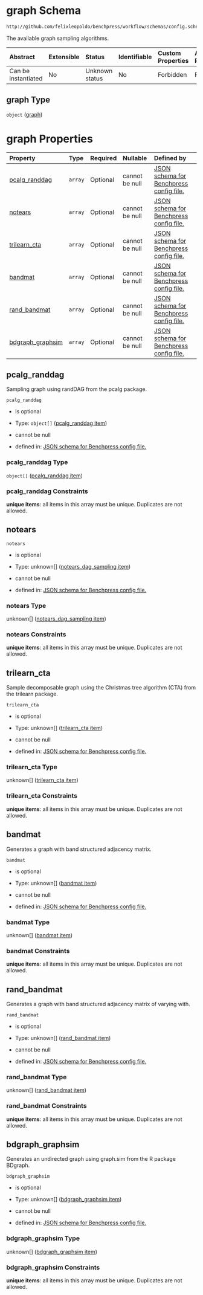 # graph Schema

```txt
http://github.com/felixleopoldo/benchpress/workflow/schemas/config.schema.json#/properties/resources/properties/graph
```

The available graph sampling algorithms.

| Abstract            | Extensible | Status         | Identifiable | Custom Properties | Additional Properties | Access Restrictions | Defined In                                                       |
| :------------------ | :--------- | :------------- | :----------- | :---------------- | :-------------------- | :------------------ | :--------------------------------------------------------------- |
| Can be instantiated | No         | Unknown status | No           | Forbidden         | Forbidden             | none                | [config.schema.json*](config.schema.json "open original schema") |

## graph Type

`object` ([graph](config-properties-resources-properties-graph.md))

# graph Properties

| Property                              | Type    | Required | Nullable       | Defined by                                                                                                                                                                                                                                                                 |
| :------------------------------------ | :------ | :------- | :------------- | :------------------------------------------------------------------------------------------------------------------------------------------------------------------------------------------------------------------------------------------------------------------------- |
| [pcalg_randdag](#pcalg_randdag)       | `array` | Optional | cannot be null | [JSON schema for Benchpress config file.](config-properties-resources-properties-graph-properties-pcalg_randdag.md "http://github.com/felixleopoldo/benchpress/workflow/schemas/config.schema.json#/properties/resources/properties/graph/properties/pcalg_randdag")       |
| [notears](#notears)                   | `array` | Optional | cannot be null | [JSON schema for Benchpress config file.](config-properties-resources-properties-graph-properties-notears.md "http://github.com/felixleopoldo/benchpress/workflow/schemas/config.schema.json#/properties/resources/properties/graph/properties/notears")                   |
| [trilearn_cta](#trilearn_cta)         | `array` | Optional | cannot be null | [JSON schema for Benchpress config file.](config-properties-resources-properties-graph-properties-trilearn_cta.md "http://github.com/felixleopoldo/benchpress/workflow/schemas/config.schema.json#/properties/resources/properties/graph/properties/trilearn_cta")         |
| [bandmat](#bandmat)                   | `array` | Optional | cannot be null | [JSON schema for Benchpress config file.](config-properties-resources-properties-graph-properties-bandmat.md "http://github.com/felixleopoldo/benchpress/workflow/schemas/config.schema.json#/properties/resources/properties/graph/properties/bandmat")                   |
| [rand_bandmat](#rand_bandmat)         | `array` | Optional | cannot be null | [JSON schema for Benchpress config file.](config-properties-resources-properties-graph-properties-rand_bandmat.md "http://github.com/felixleopoldo/benchpress/workflow/schemas/config.schema.json#/properties/resources/properties/graph/properties/rand_bandmat")         |
| [bdgraph_graphsim](#bdgraph_graphsim) | `array` | Optional | cannot be null | [JSON schema for Benchpress config file.](config-properties-resources-properties-graph-properties-bdgraph_graphsim.md "http://github.com/felixleopoldo/benchpress/workflow/schemas/config.schema.json#/properties/resources/properties/graph/properties/bdgraph_graphsim") |

## pcalg_randdag

Sampling graph using randDAG from the pcalg package.

`pcalg_randdag`

*   is optional

*   Type: `object[]` ([pcalg_randdag item](config-definitions-pcalg_randdag-item.md))

*   cannot be null

*   defined in: [JSON schema for Benchpress config file.](config-properties-resources-properties-graph-properties-pcalg_randdag.md "http://github.com/felixleopoldo/benchpress/workflow/schemas/config.schema.json#/properties/resources/properties/graph/properties/pcalg_randdag")

### pcalg_randdag Type

`object[]` ([pcalg_randdag item](config-definitions-pcalg_randdag-item.md))

### pcalg_randdag Constraints

**unique items**: all items in this array must be unique. Duplicates are not allowed.

## notears



`notears`

*   is optional

*   Type: unknown\[] ([notears_dag_sampling item](config-definitions-notears_dag_sampling-item.md))

*   cannot be null

*   defined in: [JSON schema for Benchpress config file.](config-properties-resources-properties-graph-properties-notears.md "http://github.com/felixleopoldo/benchpress/workflow/schemas/config.schema.json#/properties/resources/properties/graph/properties/notears")

### notears Type

unknown\[] ([notears_dag_sampling item](config-definitions-notears_dag_sampling-item.md))

### notears Constraints

**unique items**: all items in this array must be unique. Duplicates are not allowed.

## trilearn_cta

Sample decomposable graph using the Christmas tree algorithm (CTA) from the trilearn package.

`trilearn_cta`

*   is optional

*   Type: unknown\[] ([trilearn_cta item](config-definitions-trilearn_cta-item.md))

*   cannot be null

*   defined in: [JSON schema for Benchpress config file.](config-properties-resources-properties-graph-properties-trilearn_cta.md "http://github.com/felixleopoldo/benchpress/workflow/schemas/config.schema.json#/properties/resources/properties/graph/properties/trilearn_cta")

### trilearn_cta Type

unknown\[] ([trilearn_cta item](config-definitions-trilearn_cta-item.md))

### trilearn_cta Constraints

**unique items**: all items in this array must be unique. Duplicates are not allowed.

## bandmat

Generates a graph with band structured adjacency matrix.

`bandmat`

*   is optional

*   Type: unknown\[] ([bandmat item](config-definitions-bandmat-item.md))

*   cannot be null

*   defined in: [JSON schema for Benchpress config file.](config-properties-resources-properties-graph-properties-bandmat.md "http://github.com/felixleopoldo/benchpress/workflow/schemas/config.schema.json#/properties/resources/properties/graph/properties/bandmat")

### bandmat Type

unknown\[] ([bandmat item](config-definitions-bandmat-item.md))

### bandmat Constraints

**unique items**: all items in this array must be unique. Duplicates are not allowed.

## rand_bandmat

Generates a graph with band structured adjacency matrix of varying with.

`rand_bandmat`

*   is optional

*   Type: unknown\[] ([rand_bandmat item](config-definitions-rand_bandmat-item.md))

*   cannot be null

*   defined in: [JSON schema for Benchpress config file.](config-properties-resources-properties-graph-properties-rand_bandmat.md "http://github.com/felixleopoldo/benchpress/workflow/schemas/config.schema.json#/properties/resources/properties/graph/properties/rand_bandmat")

### rand_bandmat Type

unknown\[] ([rand_bandmat item](config-definitions-rand_bandmat-item.md))

### rand_bandmat Constraints

**unique items**: all items in this array must be unique. Duplicates are not allowed.

## bdgraph_graphsim

Generates an undirected graph using graph.sim from the R package BDgraph.

`bdgraph_graphsim`

*   is optional

*   Type: unknown\[] ([bdgraph_graphsim item](config-definitions-bdgraph_graphsim-item.md))

*   cannot be null

*   defined in: [JSON schema for Benchpress config file.](config-properties-resources-properties-graph-properties-bdgraph_graphsim.md "http://github.com/felixleopoldo/benchpress/workflow/schemas/config.schema.json#/properties/resources/properties/graph/properties/bdgraph_graphsim")

### bdgraph_graphsim Type

unknown\[] ([bdgraph_graphsim item](config-definitions-bdgraph_graphsim-item.md))

### bdgraph_graphsim Constraints

**unique items**: all items in this array must be unique. Duplicates are not allowed.
